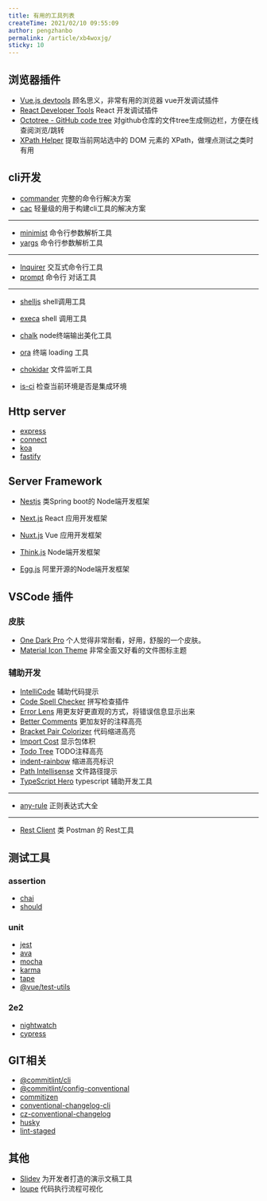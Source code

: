 ```yaml
---
title: 有用的工具列表
createTime: 2021/02/10 09:55:09
author: pengzhanbo
permalink: /article/xb4woxjg/
sticky: 10
---
```


## 浏览器插件

- [Vue.js devtools](https://chrome.google.com/webstore/detail/vuejs-devtools/nhdogjmejiglipccpnnnanhbledajbpd?) 顾名思义，非常有用的浏览器 vue开发调试插件
- [React Developer Tools](https://chrome.google.com/webstore/detail/react-developer-tools/fmkadmapgofadopljbjfkapdkoienihi) React 开发调试插件
- [Octotree - GitHub code tree](https://chrome.google.com/webstore/detail/octotree-github-code-tree/bkhaagjahfmjljalopjnoealnfndnagc) 对github仓库的文件tree生成侧边栏，方便在线查阅浏览/跳转
- [XPath Helper](https://chrome.google.com/webstore/detail/xpath-helper/hgimnogjllphhhkhlmebbmlgjoejdpjl) 提取当前网站选中的 DOM 元素的 XPath，做埋点测试之类时有用


## cli开发

- [commander](https://www.npmjs.com/package/commander) 完整的命令行解决方案
- [cac](https://www.npmjs.com/package/cac) 轻量级的用于构建cli工具的解决方案
----
- [minimist](https://www.npmjs.com/package/minimist) 命令行参数解析工具
- [yargs](https://www.npmjs.com/package/yargs) 命令行参数解析工具
----
- [Inquirer](https://www.npmjs.com/package/inquirer) 交互式命令行工具
- [prompt](https://www.npmjs.com/package/prompt) 命令行 对话工具
----
- [shelljs](https://www.npmjs.com/package/shelljs) shell调用工具
- [execa](https://www.npmjs.com/package/execa) shell 调用工具
- [chalk](https://www.npmjs.com/package/chalk) node终端输出美化工具
- [ora](https://www.npmjs.com/package/ora) 终端 loading 工具
- [chokidar](https://www.npmjs.com/package/chokidar) 文件监听工具

- [is-ci](https://www.npmjs.com/package/is-ci) 检查当前环境是否是集成环境

## Http server

- [express](http://expressjs.com/)
- [connect](https://github.com/senchalabs/connect)
- [koa](https://koajs.com/)
- [fastify](https://www.fastify.io/)

## Server Framework

- [Nestjs](https://nestjs.com/) 类Spring boot的 Node端开发框架
- [Next.js](https://nextjs.org/) React 应用开发框架
- [Nuxt.js](https://nuxtjs.org/) Vue 应用开发框架
- [Think.js](https://thinkjs.org/) Node端开发框架

- [Egg.js](https://www.eggjs.org/index) 阿里开源的Node端开发框架

## VSCode 插件

### 皮肤

- [One Dark Pro](https://marketplace.visualstudio.com/items?itemName=zhuangtongfa.Material-theme) 个人觉得非常耐看，好用，舒服的一个皮肤。
- [Material Icon Theme](https://marketplace.visualstudio.com/items?itemName=PKief.material-icon-theme) 非常全面又好看的文件图标主题

### 辅助开发
- [IntelliCode](https://marketplace.visualstudio.com/items?itemName=VisualStudioExptTeam.vscodeintellicode) 辅助代码提示
- [Code Spell Checker](https://marketplace.visualstudio.com/items?itemName=streetsidesoftware.code-spell-checker) 拼写检查插件
- [Error Lens](https://marketplace.visualstudio.com/items?itemName=usernamehw.errorlens) 用更友好更直观的方式，将错误信息显示出来
- [Better Comments](https://marketplace.visualstudio.com/items?itemName=aaron-bond.better-comments) 更加友好的注释高亮
- [Bracket Pair Colorizer](https://marketplace.visualstudio.com/items?itemName=CoenraadS.bracket-pair-colorizer) 代码缩进高亮
- [Import Cost](https://marketplace.visualstudio.com/items?itemName=wix.vscode-import-cost) 显示包体积
- [Todo Tree](https://marketplace.visualstudio.com/items?itemName=Gruntfuggly.todo-tree) TODO注释高亮
- [indent-rainbow](https://marketplace.visualstudio.com/items?itemName=oderwat.indent-rainbow) 缩进高亮标识
- [Path Intellisense](https://marketplace.visualstudio.com/items?itemName=christian-kohler.path-intellisense) 文件路径提示
- [TypeScript Hero](https://marketplace.visualstudio.com/items?itemName=rbbit.typescript-hero) typescript 辅助开发工具
---
- [any-rule](https://marketplace.visualstudio.com/items?itemName=russell.any-rule) 正则表达式大全
---
- [Rest Client](https://marketplace.visualstudio.com/items?itemName=humao.rest-client) 类 Postman 的 Rest工具


## 测试工具

### assertion
- [chai](https://www.npmjs.com/package/chai)
- [should](https://www.npmjs.com/package/should)

### unit
- [jest](https://www.npmjs.com/package/jest) 
- [ava](https://www.npmjs.com/package/ava) 
- [mocha](https://www.npmjs.com/package/mocha)
- [karma](https://www.npmjs.com/package/karma)
- [tape](https://www.npmjs.com/package/tape)
- [@vue/test-utils](https://www.npmjs.com/package/@vue/test-utils)

### 2e2
- [nightwatch](https://www.npmjs.com/package/nightwatch)
- [cypress](https://www.npmjs.com/package/cypress)


## GIT相关

- [@commitlint/cli](https://www.npmjs.com/package/@commitlint/cli)
- [@commitlint/config-conventional](https://www.npmjs.com/package/@commitlint/config-conventional)
- [commitizen](https://www.npmjs.com/package/commitizen)
- [conventional-changelog-cli](https://www.npmjs.com/package/conventional-changelog-cli)
- [cz-conventional-changelog](https://www.npmjs.com/package/cz-conventional-changelog)
- [husky](https://www.npmjs.com/package/husky)
- [lint-staged](https://www.npmjs.com/package/lint-staged)

## 其他

- [Slidev](https://github.com/slidevjs/slidev) 为开发者打造的演示文稿工具
- [loupe](http://latentflip.com/loupe/) 代码执行流程可视化

